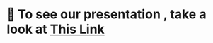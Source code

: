 # :movie_camera: **To see our presentation , take a look at <a href="https://drive.google.com/file/d/1FHWUtqqa7iSn-A6DmUsOu6KoriteSFjx/view?usp=sharing">This Link</a>**
